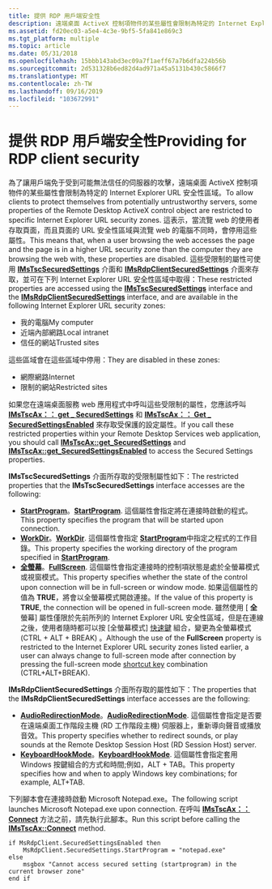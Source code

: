 ```yaml
---
title: 提供 RDP 用戶端安全性
description: 遠端桌面 ActiveX 控制項物件的某些屬性會限制為特定的 Internet Explorer URL 安全性區域。
ms.assetid: fd20ec03-a5e4-4c3e-9bf5-5fa841e869c3
ms.tgt_platform: multiple
ms.topic: article
ms.date: 05/31/2018
ms.openlocfilehash: 15bbb143abd3ec09a7f1aeff67a7b6dfa224b56b
ms.sourcegitcommit: 2d531328b6ed82d4ad971a45a5131b430c5866f7
ms.translationtype: MT
ms.contentlocale: zh-TW
ms.lasthandoff: 09/16/2019
ms.locfileid: "103672991"
---
```

# <a name="providing-for-rdp-client-security"></a><span data-ttu-id="326ad-103">提供 RDP 用戶端安全性</span><span class="sxs-lookup"><span data-stu-id="326ad-103">Providing for RDP client security</span></span>

<span data-ttu-id="326ad-104">為了讓用戶端免于受到可能無法信任的伺服器的攻擊，遠端桌面 ActiveX 控制項物件的某些屬性會限制為特定的 Internet Explorer URL 安全性區域。</span><span class="sxs-lookup"><span data-stu-id="326ad-104">To allow clients to protect themselves from potentially untrustworthy servers, some properties of the Remote Desktop ActiveX control object are restricted to specific Internet Explorer URL security zones.</span></span> <span data-ttu-id="326ad-105">這表示，當流覽 web 的使用者存取頁面，而且頁面的 URL 安全性區域與流覽 web 的電腦不同時，會停用這些屬性。</span><span class="sxs-lookup"><span data-stu-id="326ad-105">This means that, when a user browsing the web accesses the page and the page is in a higher URL security zone than the computer they are browsing the web with, these properties are disabled.</span></span> <span data-ttu-id="326ad-106">這些受限制的屬性可使用 [**IMsTscSecuredSettings**](imstscsecuredsettings-interface.md) 介面和 [**IMsRdpClientSecuredSettings**](imsrdpclientsecuredsettings-interface.md) 介面來存取，並可在下列 Internet Explorer URL 安全性區域中取得：</span><span class="sxs-lookup"><span data-stu-id="326ad-106">These restricted properties are accessed using the [**IMsTscSecuredSettings**](imstscsecuredsettings-interface.md) interface and the [**IMsRdpClientSecuredSettings**](imsrdpclientsecuredsettings-interface.md) interface, and are available in the following Internet Explorer URL security zones:</span></span>

-   <span data-ttu-id="326ad-107">我的電腦</span><span class="sxs-lookup"><span data-stu-id="326ad-107">My computer</span></span>
-   <span data-ttu-id="326ad-108">近端內部網路</span><span class="sxs-lookup"><span data-stu-id="326ad-108">Local intranet</span></span>
-   <span data-ttu-id="326ad-109">信任的網站</span><span class="sxs-lookup"><span data-stu-id="326ad-109">Trusted sites</span></span>

<span data-ttu-id="326ad-110">這些區域會在這些區域中停用：</span><span class="sxs-lookup"><span data-stu-id="326ad-110">They are disabled in these zones:</span></span>

-   <span data-ttu-id="326ad-111">網際網路</span><span class="sxs-lookup"><span data-stu-id="326ad-111">Internet</span></span>
-   <span data-ttu-id="326ad-112">限制的網站</span><span class="sxs-lookup"><span data-stu-id="326ad-112">Restricted sites</span></span>

<span data-ttu-id="326ad-113">如果您在遠端桌面服務 web 應用程式中呼叫這些受限制的屬性，您應該呼叫 [**IMsTscAx：： get \_ SecuredSettings**](imstscax-securedsettings.md) 和 [**IMsTscAx：： Get \_ SecuredSettingsEnabled**](imstscax-securedsettingsenabled.md) 來存取受保護的設定屬性。</span><span class="sxs-lookup"><span data-stu-id="326ad-113">If you call these restricted properties within your Remote Desktop Services web application, you should call [**IMsTscAx::get\_SecuredSettings**](imstscax-securedsettings.md) and [**IMsTscAx::get\_SecuredSettingsEnabled**](imstscax-securedsettingsenabled.md) to access the Secured Settings properties.</span></span>

<span data-ttu-id="326ad-114">**IMsTscSecuredSettings** 介面所存取的受限制屬性如下：</span><span class="sxs-lookup"><span data-stu-id="326ad-114">The restricted properties that the **IMsTscSecuredSettings** interface accesses are the following:</span></span>

-   <span data-ttu-id="326ad-115">[**StartProgram**](imstscsecuredsettings-startprogram.md)。</span><span class="sxs-lookup"><span data-stu-id="326ad-115">[**StartProgram**](imstscsecuredsettings-startprogram.md).</span></span> <span data-ttu-id="326ad-116">這個屬性會指定將在連接時啟動的程式。</span><span class="sxs-lookup"><span data-stu-id="326ad-116">This property specifies the program that will be started upon connection.</span></span>
-   <span data-ttu-id="326ad-117">[**WorkDir**](imstscsecuredsettings-workdir.md)。</span><span class="sxs-lookup"><span data-stu-id="326ad-117">[**WorkDir**](imstscsecuredsettings-workdir.md).</span></span> <span data-ttu-id="326ad-118">這個屬性會指定 [**StartProgram**](imstscsecuredsettings-startprogram.md)中指定之程式的工作目錄。</span><span class="sxs-lookup"><span data-stu-id="326ad-118">This property specifies the working directory of the program specified in [**StartProgram**](imstscsecuredsettings-startprogram.md).</span></span>
-   <span data-ttu-id="326ad-119">[**全螢幕**](imstscsecuredsettings-fullscreen.md)。</span><span class="sxs-lookup"><span data-stu-id="326ad-119">[**FullScreen**](imstscsecuredsettings-fullscreen.md).</span></span> <span data-ttu-id="326ad-120">這個屬性會指定連接時的控制項狀態是處於全螢幕模式或視窗模式。</span><span class="sxs-lookup"><span data-stu-id="326ad-120">This property specifies whether the state of the control upon connection will be in full-screen or window mode.</span></span> <span data-ttu-id="326ad-121">如果這個屬性的值為 **TRUE**，將會以全螢幕模式開啟連接。</span><span class="sxs-lookup"><span data-stu-id="326ad-121">If the value of this property is **TRUE**, the connection will be opened in full-screen mode.</span></span> <span data-ttu-id="326ad-122">雖然使用 [ **全** 螢幕] 屬性僅限於先前所列的 Internet Explorer URL 安全性區域，但是在連線之後，使用者隨時都可以按 [全螢幕模式] [快速鍵](terminal-services-shortcut-keys.md) 組合，變更為全螢幕模式 (CTRL + ALT + BREAK) 。</span><span class="sxs-lookup"><span data-stu-id="326ad-122">Although the use of the **FullScreen** property is restricted to the Internet Explorer URL security zones listed earlier, a user can always change to full-screen mode after connection by pressing the full-screen mode [shortcut key](terminal-services-shortcut-keys.md) combination (CTRL+ALT+BREAK).</span></span>

<span data-ttu-id="326ad-123">**IMsRdpClientSecuredSettings** 介面所存取的屬性如下：</span><span class="sxs-lookup"><span data-stu-id="326ad-123">The properties that the **IMsRdpClientSecuredSettings** interface accesses are the following:</span></span>

-   <span data-ttu-id="326ad-124">[**AudioRedirectionMode**](imsrdpclientsecuredsettings-autoredirectionmode.md)。</span><span class="sxs-lookup"><span data-stu-id="326ad-124">[**AudioRedirectionMode**](imsrdpclientsecuredsettings-autoredirectionmode.md).</span></span> <span data-ttu-id="326ad-125">這個屬性會指定是否要在遠端桌面工作階段主機 (RD 工作階段主機) 伺服器上，重新導向聲音或播放音效。</span><span class="sxs-lookup"><span data-stu-id="326ad-125">This property specifies whether to redirect sounds, or play sounds at the Remote Desktop Session Host (RD Session Host) server.</span></span>
-   <span data-ttu-id="326ad-126">[**KeyboardHookMode**](imsrdpclientsecuredsettings-keyboardhookmode.md)。</span><span class="sxs-lookup"><span data-stu-id="326ad-126">[**KeyboardHookMode**](imsrdpclientsecuredsettings-keyboardhookmode.md).</span></span> <span data-ttu-id="326ad-127">這個屬性會指定套用 Windows 按鍵組合的方式和時間;例如，ALT + TAB。</span><span class="sxs-lookup"><span data-stu-id="326ad-127">This property specifies how and when to apply Windows key combinations; for example, ALT+TAB.</span></span>

<span data-ttu-id="326ad-128">下列腳本會在連接時啟動 Microsoft Notepad.exe。</span><span class="sxs-lookup"><span data-stu-id="326ad-128">The following script launches Microsoft Notepad.exe upon connection.</span></span> <span data-ttu-id="326ad-129">在呼叫 [**IMsTscAx：： Connect**](imstscax-connect.md) 方法之前，請先執行此腳本。</span><span class="sxs-lookup"><span data-stu-id="326ad-129">Run this script before calling the [**IMsTscAx::Connect**](imstscax-connect.md) method.</span></span>

``` syntax
if MsRdpClient.SecuredSettingsEnabled then
    MsRdpClient.SecuredSettings.StartProgram = "notepad.exe"
else
    msgbox "Cannot access secured setting (startprogram) in the current browser zone"
end if
```

 

 




